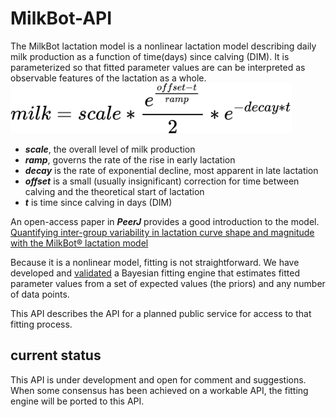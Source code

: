 # MilkBot-API
The MilkBot lactation model is a nonlinear lactation model describing daily milk production 
as a function of time(days) since calving (DIM). It is parameterized so that fitted parameter
values are can be interpreted as observable features of the lactation as a whole.  
<img src="https://github.com/jehrlich/MilkBot-API/blob/master/assets/equation.svg" width="450">

- **_scale_**, the overall level of milk production
- **_ramp_**, governs the rate of the rise in early lactation
- **_decay_** is the rate of exponential decline, most apparent in late lactation
- **_offset_** is a small (usually insignificant) correction for time between calving and the theoretical start of lactation
- **_t_** is time since calving in days (DIM)

An open-access paper in **_PeerJ_** provides a good introduction to the model. 
[Quantifying inter-group variability in lactation curve shape and magnitude with the MilkBot® lactation model](https://peerj.com/articles/54/)

Because it is a nonlinear model, fitting is not straightforward. We have developed and 
[validated](https://www.sciencedirect.com/science/article/pii/S0022030212003815) a Bayesian 
fitting engine that estimates fitted parameter values from a set of expected values (the priors) 
and any number of data points.

This API describes the API for a planned public service for access to that fitting process.

## current status
This API is under development and open for comment and suggestions. When some consensus
has been achieved on a workable API, the fitting engine will be ported to this API.
